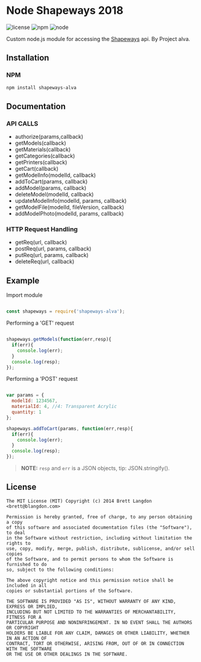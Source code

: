 Node Shapeways 2018
==============

![license](https://img.shields.io/github/license/mashape/apistatus.svg)
![npm](https://img.shields.io/badge/npm-v.5.6.0-blue.svg)
![node](https://img.shields.io/badge/node-v8.9.4-brightgreen.svg)

Custom node.js module for accessing the [Shapeways](http://www.shapeways.com) api.
By Project alva.

## Installation
### NPM
```bash
npm install shapeways-alva
```

## Documentation
### API CALLS

- authorize(params,callback)
- getModels(callback)
- getMaterials(callback)
- getCategories(callback)
- getPrinters(callback)
- getCart(callback)
- getModelInfo(modelId, callback)
- addToCart(params, callback)
- addModel(params, callback)
- deleteModel(modelId, callback)
- updateModelInfo(modelId, params, callback)
- getModelFile(modelId, fileVersion, callback)
- addModelPhoto(modelId, params, callback)

### HTTP Request Handling

- getReq(url, callback)
- postReq(url, params, callback)
- putReq(url, params, callback)
- deleteReq(url, callback)

## Example

Import module

```js

const shapeways = require('shapeways-alva');

```

Performing a 'GET' request

```js

shapeways.getModels(function(err,resp){
  if(err){
    console.log(err);
  }
  console.log(resp);
});

```

Performing a 'POST' request

```js

var params = {
  modelId: 1234567,
  materialId: 4, //4: Transparent Acrylic
  quantity: 1
};

shapeways.addToCart(params, function(err,resp){
  if(err){
    console.log(err);
  }
  console.log(resp);
});

```
> **NOTE:** `resp` and `err` is a JSON objects, tip: JSON.stringify().


## License
  ```
  The MIT License (MIT) Copyright (c) 2014 Brett Langdon <brett@blangdon.com>

  Permission is hereby granted, free of charge, to any person obtaining a copy
  of this software and associated documentation files (the "Software"), to deal
  in the Software without restriction, including without limitation the rights to
  use, copy, modify, merge, publish, distribute, sublicense, and/or sell copies
  of the Software, and to permit persons to whom the Software is furnished to do
  so, subject to the following conditions:

  The above copyright notice and this permission notice shall be included in all
  copies or substantial portions of the Software.

  THE SOFTWARE IS PROVIDED "AS IS", WITHOUT WARRANTY OF ANY KIND, EXPRESS OR IMPLIED,
  INCLUDING BUT NOT LIMITED TO THE WARRANTIES OF MERCHANTABILITY, FITNESS FOR A
  PARTICULAR PURPOSE AND NONINFRINGEMENT. IN NO EVENT SHALL THE AUTHORS OR COPYRIGHT
  HOLDERS BE LIABLE FOR ANY CLAIM, DAMAGES OR OTHER LIABILITY, WHETHER IN AN ACTION OF
  CONTRACT, TORT OR OTHERWISE, ARISING FROM, OUT OF OR IN CONNECTION WITH THE SOFTWARE
  OR THE USE OR OTHER DEALINGS IN THE SOFTWARE.
  ```
